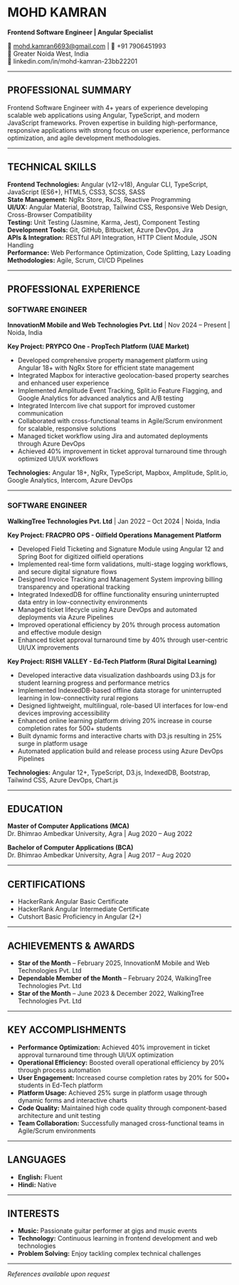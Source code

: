 # MOHD KAMRAN
**Frontend Software Engineer | Angular Specialist**

📧 mohd.kamran6693@gmail.com | 📱 +91 7906451993  
📍 Greater Noida West, India  
🔗 linkedin.com/in/mohd-kamran-23bb22201

---

## PROFESSIONAL SUMMARY

Frontend Software Engineer with 4+ years of experience developing scalable web applications using Angular, TypeScript, and modern JavaScript frameworks. Proven expertise in building high-performance, responsive applications with strong focus on user experience, performance optimization, and agile development methodologies.

---

## TECHNICAL SKILLS

**Frontend Technologies:** Angular (v12-v18), Angular CLI, TypeScript, JavaScript (ES6+), HTML5, CSS3, SCSS, SASS  
**State Management:** NgRx Store, RxJS, Reactive Programming  
**UI/UX:** Angular Material, Bootstrap, Tailwind CSS, Responsive Web Design, Cross-Browser Compatibility  
**Testing:** Unit Testing (Jasmine, Karma, Jest), Component Testing  
**Development Tools:** Git, GitHub, Bitbucket, Azure DevOps, Jira  
**APIs & Integration:** RESTful API Integration, HTTP Client Module, JSON Handling  
**Performance:** Web Performance Optimization, Code Splitting, Lazy Loading  
**Methodologies:** Agile, Scrum, CI/CD Pipelines  

---

## PROFESSIONAL EXPERIENCE

### SOFTWARE ENGINEER
**InnovationM Mobile and Web Technologies Pvt. Ltd** | Nov 2024 – Present | Noida, India

**Key Project: PRYPCO One - PropTech Platform (UAE Market)**
- Developed comprehensive property management platform using Angular 18+ with NgRx Store for efficient state management
- Integrated Mapbox for interactive geolocation-based property searches and enhanced user experience
- Implemented Amplitude Event Tracking, Split.io Feature Flagging, and Google Analytics for advanced analytics and A/B testing
- Integrated Intercom live chat support for improved customer communication
- Collaborated with cross-functional teams in Agile/Scrum environment for scalable, responsive solutions
- Managed ticket workflow using Jira and automated deployments through Azure DevOps
- Achieved 40% improvement in ticket approval turnaround time through optimized UI/UX workflows

**Technologies:** Angular 18+, NgRx, TypeScript, Mapbox, Amplitude, Split.io, Google Analytics, Intercom, Azure DevOps

---

### SOFTWARE ENGINEER
**WalkingTree Technologies Pvt. Ltd** | Jan 2022 – Oct 2024 | Noida, India

**Key Project: FRACPRO OPS - Oilfield Operations Management Platform**
- Developed Field Ticketing and Signature Module using Angular 12 and Spring Boot for digitized oilfield operations
- Implemented real-time form validations, multi-stage logging workflows, and secure digital signature flows
- Designed Invoice Tracking and Management System improving billing transparency and operational tracking
- Integrated IndexedDB for offline functionality ensuring uninterrupted data entry in low-connectivity environments
- Managed ticket lifecycle using Azure DevOps and automated deployments via Azure Pipelines
- Improved operational efficiency by 20% through process automation and effective module design
- Enhanced ticket approval turnaround time by 40% through user-centric UI/UX improvements

**Key Project: RISHI VALLEY - Ed-Tech Platform (Rural Digital Learning)**
- Developed interactive data visualization dashboards using D3.js for student learning progress and performance metrics
- Implemented IndexedDB-based offline data storage for uninterrupted learning in low-connectivity rural regions
- Designed lightweight, multilingual, role-based UI interfaces for low-end devices improving accessibility
- Enhanced online learning platform driving 20% increase in course completion rates for 500+ students
- Built dynamic forms and interactive charts with D3.js resulting in 25% surge in platform usage
- Automated application build and release process using Azure DevOps Pipelines

**Technologies:** Angular 12+, TypeScript, D3.js, IndexedDB, Bootstrap, Tailwind CSS, Azure DevOps, Chart.js

---

## EDUCATION

**Master of Computer Applications (MCA)**  
Dr. Bhimrao Ambedkar University, Agra | Aug 2020 – Aug 2022

**Bachelor of Computer Applications (BCA)**  
Dr. Bhimrao Ambedkar University, Agra | Aug 2017 – Aug 2020

---

## CERTIFICATIONS

- HackerRank Angular Basic Certificate
- HackerRank Angular Intermediate Certificate  
- Cutshort Basic Proficiency in Angular (2+)

---

## ACHIEVEMENTS & AWARDS

- **Star of the Month** – February 2025, InnovationM Mobile and Web Technologies Pvt. Ltd
- **Dependable Member of the Month** – February 2024, WalkingTree Technologies Pvt. Ltd
- **Star of the Month** – June 2023 & December 2022, WalkingTree Technologies Pvt. Ltd

---

## KEY ACCOMPLISHMENTS

- **Performance Optimization:** Achieved 40% improvement in ticket approval turnaround time through UI/UX optimization
- **Operational Efficiency:** Boosted overall operational efficiency by 20% through process automation
- **User Engagement:** Increased course completion rates by 20% for 500+ students in Ed-Tech platform
- **Platform Usage:** Achieved 25% surge in platform usage through dynamic forms and interactive charts
- **Code Quality:** Maintained high code quality through component-based architecture and unit testing
- **Team Collaboration:** Successfully managed cross-functional teams in Agile/Scrum environments

---

## LANGUAGES

- **English:** Fluent
- **Hindi:** Native

---

## INTERESTS

- **Music:** Passionate guitar performer at gigs and music events
- **Technology:** Continuous learning in frontend development and web technologies
- **Problem Solving:** Enjoy tackling complex technical challenges

---

*References available upon request*
